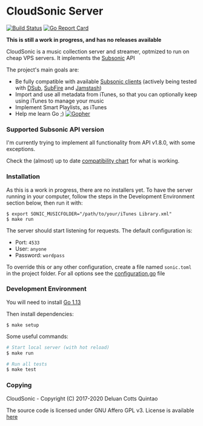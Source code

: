 # CloudSonic Server

[![Build Status](https://github.com/cloudsonic/sonic-server/workflows/CI/badge.svg)](https://github.com/cloudsonic/sonic-server/actions)
[![Go Report Card](https://goreportcard.com/badge/github.com/cloudsonic/sonic-server)](https://goreportcard.com/report/github.com/cloudsonic/sonic-server)

**This is still a work in progress, and has no releases available**

CloudSonic is a music collection server and streamer, optmized to run on cheap VPS servers. It implements the
[Subsonic](http://www.subsonic.org) API

The project's main goals are:

- Be fully compatible with available [Subsonic clients](http://www.subsonic.org/pages/apps.jsp)
  (actively being tested with
  [DSub](http://www.subsonic.org/pages/apps.jsp#dsub),
  [SubFire](http://www.subsonic.org/pages/apps.jsp#subfire) and
  [Jamstash](http://www.subsonic.org/pages/apps.jsp#jamstash))
- Import and use all metadata from iTunes, so that you can optionally keep using iTunes to manage your music
- Implement Smart Playlists, as iTunes
- Help me learn Go ;) [![Gopher](https://blog.golang.org/favicon.ico)](https://golang.org)

### Supported Subsonic API version

I'm currently trying to implement all functionality from API v1.8.0, with some exceptions.

Check the (almost) up to date [compatibility chart](https://github.com/cloudsonic/sonic-server/wiki/Compatibility) for what is working.

### Installation

As this is a work in progress, there are no installers yet. To have the server running in your computer, follow the steps in the
Development Environment section below, then run it with:

```
$ export SONIC_MUSICFOLDER="/path/to/your/iTunes Library.xml"
$ make run
```

The server should start listening for requests. The default configuration is:

- Port: `4533`
- User: `anyone`
- Password: `wordpass`

To override this or any other configuration, create a file named `sonic.toml` in the project folder. For all options see the [configuration.go](conf/configuration.go) file

### Development Environment

You will need to install [Go 1.13](https://golang.org/dl/)

Then install dependencies:

```
$ make setup
```

Some useful commands:

```bash
# Start local server (with hot reload)
$ make run

# Run all tests
$ make test
```

### Copying

CloudSonic - Copyright (C) 2017-2020 Deluan Cotts Quintao

The source code is licensed under GNU Affero GPL v3. License is available [here](/LICENSE)
